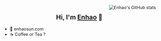 <img align="right" src="https://github-readme-stats.vercel.app/api?username=EnhaoSun&show_icons=true&theme=onedark&hide_title=true&bg_color=00000000" alt="Enhao's GitHub stats" />

<h2 align="center">Hi, I'm <a href="http://enhaosun.com">Enhao</a> 👋</h1>

- 📝 enhaosun.com
- ☕ Coffee or Tea ?
